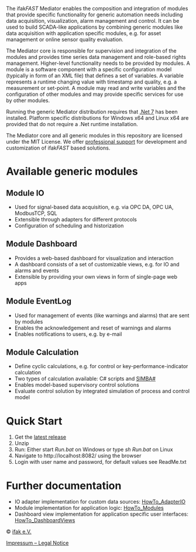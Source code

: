 
The ifak*FAST* Mediator enables the composition and integration of modules that provide specific functionality for generic automation needs including data acquisition, visualization, alarm management and control. It can be used to build SCADA-like applications by combining generic modules like data acquisition with application specific modules, e.g. for asset management or online sensor quality evaluation.

The Mediator core is responsible for supervision and integration of the modules and provides time series data management and role-based rights management. Higher-level functionality needs to be provided by modules. A module is a software component with a specific configuration model (typically in form of an XML file) that defines a set of variables. A variable represents a runtime changing value with timestamp and quality, e.g. a measurement or set-point. A module may read and write variables and the configuration of other modules and may provide specific services for use by other modules.

Running the generic Mediator distribution requires that [.Net 7](https://dotnet.microsoft.com) has been installed. Platform specific distributions for Windows x64 and Linux x64 are provided that do not require a .Net runtime installation.

The Mediator core and all generic modules in this repository are licensed under the MIT License. We offer [professional support](mailto:fast@ifak.eu) for development and customization of ifak*FAST* based solutions.

# Available generic modules

## Module **IO**

* Used for signal-based data acquisition, e.g. via OPC DA, OPC UA, ModbusTCP, SQL
* Extensible through adapters for different protocols
* Configuration of scheduling and historization

## Module **Dashboard**

* Provides a web-based dashboard for visualization and interaction
* A dashboard consists of a set of customizable views, e.g. for IO and alarms and events
* Extensible by providing your own views in form of single-page web apps

## Module **EventLog**

* Used for management of events (like warnings and alarms) that are sent by modules
* Enables the acknowledgement and reset of warnings and alarms
* Enables notifications to users, e.g. by e-mail

## Module **Calculation**
* Define cyclic calculations, e.g. for control or key-performance-indicator calculation
* Two types of calculation available: C# scripts and [SIMBA#](https://simba.ifak.eu/)
* Enables model-based supervisory control solutions
* Evaluate control solution by integrated simulation of process and control model

# Quick Start
1. Get the [latest release](https://github.com/ifakFAST/Mediator.Net/releases/latest)
2. Unzip
3. Run: Either start *Run.bat* on Windows or type *sh Run.bat* on Linux
4. Navigate to http://localhost:8082/ using the browser
5. Login with user name and password, for default values see ReadMe.txt

# Further documentation
* IO adapter implementation for custom data sources: [HowTo_AdapterIO](https://github.com/ifakFAST/Mediator.Net/blob/master/Doc/HowTo_AdapterIO.md)
* Module implementation for application logic: [HowTo_Modules](https://github.com/ifakFAST/Mediator.Net/blob/master/Doc/HowTo_Modules.md)
* Dashboard view implementation for application specific user interfaces: [HowTo_DashboardViews](https://github.com/ifakFAST/Mediator.Net/blob/master/Doc/HowTo_DashboardViews.md)

© [ifak e.V.](https://www.ifak.eu/)

[Impressum – Legal Notice](https://www.ifak.eu/en/imprint)
